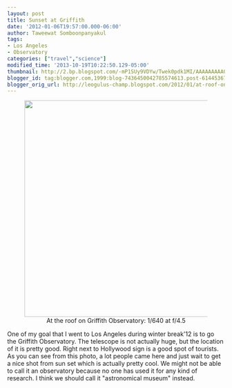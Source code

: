 ```yaml
---
layout: post
title: Sunset at Griffith
date: '2012-01-06T19:57:00.000-06:00'
author: Taweewat Somboonpanyakul
tags:
- Los Angeles
- Observatory
categories: ["travel","science"]
modified_time: '2013-10-19T10:22:50.129-05:00'
thumbnail: http://2.bp.blogspot.com/-mP1SUy9VDYw/Twek0pdk1MI/AAAAAAAAA0I/SaEmBNSzwjQ/s72-c/IMG_1162.jpg
blogger_id: tag:blogger.com,1999:blog-7436450042785574613.post-6144536773955513814
blogger_orig_url: http://leogulus-champ.blogspot.com/2012/01/at-roof-on-griffith-observatory-1640-at.html
---
```


<figure><center>
<img width="500" src="http://2.bp.blogspot.com/-mP1SUy9VDYw/Twek0pdk1MI/AAAAAAAAA0I/SaEmBNSzwjQ/s1600/IMG_1162.jpg"/>
<figcaption>At the roof on Griffith Observatory: 1/640 at f/4.5</figcaption>
</center></figure>

One of my goal that I went to Los Angeles during winter break'12 is to go the Griffith Observatory. The telescope is not actually huge, but the location of it is pretty good. Right next to Hollywood sign is a good spot of tourists. As you can see from this photo, a lot people came here and just wait to get a nice shot from sun set which is actually pretty cool. We might not be able to call it an observatory because no one has used it for any kind of research. I think we should call it "astronomical museum" instead.
